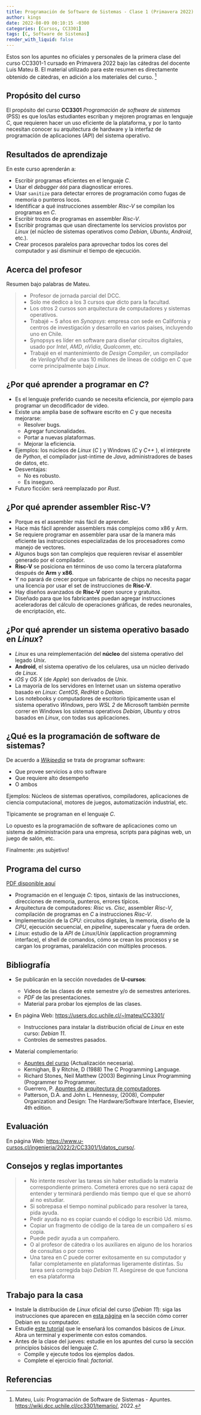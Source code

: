 ```yaml
---
title: Programación de Software de Sistemas - Clase 1 (Primavera 2022)
author: kings
date: 2022-08-09 00:10:15 -0300
categories: [Cursos, CC3301]
tags: [C, Software de Sistemas]
render_with_liquid: false
---
```


Estos son los apuntes no oficiales y personales de la primera clase del curso CC3301-1 cursado en Primavera 2022 bajo las cátedras del docente Luis Mateu B. El material utilizado para este resumen es directamente obtenido de cátedras, en adición a los materiales del curso. [^footnote]


## Propósito del curso

El propósito del curso **CC3301** _Programación de software de sistemas_ (PSS) es que los/las estudiantes escriban y mejoren programas en lenguaje _C_, que requieren hacer un uso eficiente de la plataforma, y por lo tanto necesitan conocer su arquitectura de hardware y la interfaz de programación de aplicaciones (API) del sistema operativo.


## Resultados de aprendizaje

En este curso aprenderán a:

- Escribir programas eficientes en el lenguaje _C_.
- Usar el _debugger_ `ddd` para diagnosticar errores.
- Usar `sanitize` para detectar errores de programación como fugas de memoria o punteros locos.
- Identificar a qué instrucciones assembler _Risc-V_ se compilan los programas en _C_.
- Escribir trozos de programas en assembler _Risc-V_.
- Escribir programas que usan directamente los servicios provistos por _Linux_ (el núcleo de sistemas operativos como _Debian_, _Ubuntu_, _Android_, etc.).
- Crear procesos paralelos para aprovechar todos los cores del computador y así disminuir el tiempo de ejecución.


## Acerca del profesor

Resumen bajo palabras de Mateu.

> - Profesor de jornada parcial del DCC.
> - Solo me dedico a los 3 cursos que dicto para la facultad.
> - Los otros 2 cursos son arquitectura de computadores y sistemas operativos.
> - Trabajé ~ 5 años en _Synopsys_: empresa con sede en California y centros de investigación y desarrollo en varios países, incluyendo uno en Chile.
> - Synopsys es líder en software para diseñar circuitos digitales, usado por _Intel_, _AMD_, _nVidia_, _Qualcomm_, etc.
> - Trabajé en el mantenimiento de _Design Compiler_, un compilador de _Verilog/Vhdl_ de unas 10 millones de líneas de código en _C_ que corre principalmente bajo _Linux_.


## ¿Por qué aprender a programar en _C_?

- Es el lenguaje preferido cuando se necesita eficiencia, por ejemplo para programar un decodificador de video.
- Existe una amplia base de software escrito en _C_ y que necesita mejorarse:
    + Resolver bugs.
    + Agregar funcionalidades.
    + Portar a nuevas plataformas.
    + Mejorar la eficiencia.
- Ejemplos: los núcleos de _Linux_ (_C_ ) y Windows (_C_ y _C++_ ), el intérprete de _Python_, el compilador just-intime de _Java_, administradores de bases de datos, etc.
- Desventajas:
    + No es robusto.
    + Es inseguro.
- Futuro ficción: será reemplazado por _Rust_.


## ¿Por qué aprender assembler Risc-V?

- Porque es el assembler más fácil de aprender.
- Hace más fácil aprender assemblers más complejos como x86 y Arm.
- Se requiere programar en assembler para usar de la manera más eficiente las instrucciones especializadas de los procesadores como manejo de vectores.
- Algunos bugs son tan complejos que requieren revisar el assembler generado por el compilador.
- **Risc-V** se posiciona en términos de uso como la tercera plataforma después de **Arm** y **x86**.
- Y no parará de crecer porque un fabricante de chips no necesita pagar una licencia por usar el set de instrucciones de **Risc-V**.
- Hay diseños avanzados de **Risc-V** open source y gratuitos.
- Diseñado para que los fabricantes puedan agregar instrucciones aceleradoras del cálculo de operaciones gráficas, de redes neuronales, de encriptación, etc.


## ¿Por qué aprender un sistema operativo basado en _Linux_?

- _Linux_ es una reimplementación del **núcleo** del sistema operativo del legado _Unix_.
- **Android**, el sistema operativo de los celulares, usa un núcleo derivado de _Linux_.
- _iOS_ y _OS X_ (de _Apple_) son derivados de _Unix_.
- La mayoría de los servidores en Internet usan un sistema operativo basado en _Linux_: _CentOS_, _RedHat_ o _Debian_.
- Los notebooks y computadores de escritorio típicamente usan el sistema operativo _Windows_, pero _WSL 2_ de Microsoft también permite correr en Windows los sistemas operativos _Debian_, _Ubuntu_ y otros basados en _Linux_, con todas sus aplicaciones.


## ¿Qué es la programación de software de sistemas?

De acuerdo a [_Wikipedia_](https://en.wikipedia.org/wiki/Systems_programming) se trata de programar software:

- Que provee servicios a otro software
- Que requiere alto desempeño
- O ambos

Ejemplos: Núcleos de sistemas operativos, compiladores, aplicaciones de ciencia computacional, motores de juegos, automatización industrial, etc.

Típicamente se programan en el lenguaje _C_.

Lo opuesto es la programación de software de aplicaciones como un sistema de administración para una empresa, scripts para páginas web, un juego de salón, etc.

Finalmente: ¡es subjetivo!

## Programa del curso

[PDF disponible aquí](https://ucampus.uchile.cl/b/programas_cursos/bajar?id=83681&bajar=1)

- Programación en el lenguaje _C_: tipos, sintaxis de las instrucciones, direcciones de memoria, punteros, errores típicos.
- Arquitectura de computadores: _Risc_ vs. _Cisc_, assembler _Risc-V_, compilación de programas en _C_ a instrucciones _Risc-V_.
- Implementación de la _CPU_: circuitos digitales, la memoria, diseño de la _CPU_, ejecución secuencial, en _pipeline_, superescalar y fuera de orden.
- _Linux_: estudio de la _API_ de _Linux_/_Unix_ (applicaction programming interface), el shell de comandos, cómo se crean los procesos y se cargan los programas, paralelización con múltiples procesos.

## Bibliografía

- Se publicarán en la sección novedades de **U-cursos**:
    + Videos de las clases de este semestre y/o de semestres anteriores.
    + _PDF_ de las presentaciones.
    + Material para probar los ejemplos de las clases.
    
- En página Web: <https://users.dcc.uchile.cl/~lmateu/CC3301/>
    + Instrucciones para instalar la distribución oficial de _Linux_ en este curso: _Debian 11_.
    + Controles de semestres pasados.
    
- Material complementario:
    + [Apuntes del curso](https://wiki.dcc.uchile.cl/cc3301/temario) (Actualización necesaria).
    + Kernighan, B y Ritchie, D (1988) The C Programming Language.
    + Richard Stones, Neil Matthew (2003) Beginning Linux Programming (Programmer to Programmer.
    + Guerrero, P. [Apuntes de arquitectura de computadores](https://users.dcc.uchile.cl/~lmateu/CC4301/download/Apuntes-Pablo-Guerrero.pdf).
    + Patterson, D.A. and John L. Hennessy, (2008), Computer Organization and Design: The Hardware/Software Interface, Elsevier, 4th edition.


## Evaluación

En página Web: <https://www.u-cursos.cl/ingenieria/2022/2/CC3301/1/datos_curso/>.


## Consejos y reglas importantes

> - No intente resolver las tareas sin haber estudiado la materia correspondiente primero. Cometerá errores que no será capaz de entender y terminará perdiendo más tiempo que el que se ahorró al no estudiar.
> - Si sobrepasa el tiempo nominal publicado para resolver la tarea, pida ayuda.
> - Pedir ayuda no es copiar cuando el código lo escribió Ud. mismo.
> - Copiar un fragmento de código de la tarea de un compañero sí es copia.
> - Puede pedir ayuda a un compañero.
> - O al profesor de cátedra o los auxiliares en alguno de los horarios de consultas o por correo
> - Una tarea en _C_ puede correr exitosamente en su computador y fallar completamente en plataformas ligeramente distintas. Su tarea será corregida bajo _Debian 11_. Asegúrese de que funciona en esa plataforma


## Trabajo para la casa

- Instale la distribución de _Linux_ oficial del curso (_Debian 11_): siga las instrucciones que aparecen en [esta página](https://users.dcc.uchile.cl/~lmateu/CC3301/) en la sección cómo correr Debian en su computador.
- Estudie [este tutorial](https://ubuntu.com/tutorials/command-line-for-beginners) que le enseñará los comandos básicos de _Linux_. Abra un terminal y experimente con estos comandos.
- Antes de la clase del jueves: estudie en los apuntes del curso la sección principios básicos del lenguaje _C_.
    + Compile y ejecute todos los ejemplos dados.
    + Complete el ejercicio final: _factorial_.


## Referencias
    
[^footnote]: Mateu, Luis: Programación de Software de Sistemas - Apuntes. <https://wiki.dcc.uchile.cl/cc3301/temario/>, 2022.
